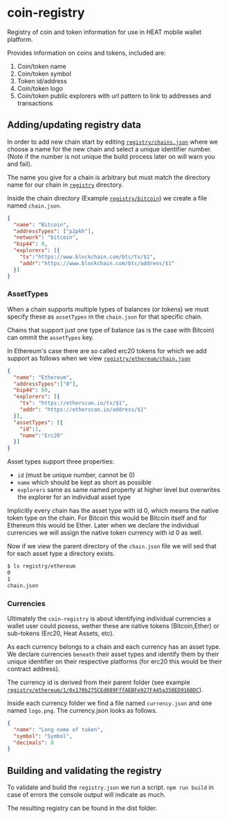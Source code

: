 # coin-registry
Registry of coin and token information for use in HEAT mobile wallet platform.

Provides information on coins and tokens, included are:

1. Coin/token name
2. Coin/token symbol
3. Token id/address
4. Coin/token logo
5. Coin/token public explorers with url pattern to link to addresses and transactions

## Adding/updating registry data
In order to add new chain start by editing [`registry/chains.json`](https://github.com/heatcrypto/coin-registry/blob/master/registry/chains.json) where we choose a name for the new chain and select a unique identifier number. (Note if the number is not unique the build process later on will warn you and fail).

The name you give for a chain is arbitrary but must match the directory name for our chain in [`registry`](https://github.com/heatcrypto/coin-registry/tree/master/registry) directory.

Inside the chain directory (Example [`registry/bitcoin`](https://github.com/heatcrypto/coin-registry/tree/master/registry/bitcoin)) we create a file named `chain.json`.

```json
{
  "name": "Bitcoin",
  "addressTypes": ["p2pkh"],
  "network": "bitcoin",
  "bip44": 0,
  "explorers": [{
    "tx":"https://www.blockchain.com/btc/tx/$1",
    "addr":"https://www.blockchain.com/btc/address/$1"
  }]
}
```

### AssetTypes
When a chain supports multiple types of balances (or tokens) we must specify these as `assetTypes` in the `chain.json` for that specific chain.

Chains that support just one type of balance (as is the case with Bitcoin) can ommit the `assetTypes` key.

In Ethereum's case there are so called erc20 tokens for which we add support as follows when we view [`registry/ethereum/chain.json`](https://github.com/heatcrypto/coin-registry/blob/master/registry/ethereum/chain.json)

```json
{
  "name": "Ethereum",
  "addressTypes":["0"],
  "bip44": 60,
  "explorers": [{
    "tx": "https://etherscan.io/tx/$1",
    "addr": "https://etherscan.io/address/$1"
  }],
  "assetTypes": [{
    "id":1,
    "name":"Erc20"
  }]
}
```

Asset types support three properties: 
- `id` (must be unique number, cannot be 0)
- `name` which should be kept as short as possible
- `explorers` same as same named property at higher level but overwrites the explorer for an individual asset type

Implicitly every chain has the asset type with id 0, which means the native token type on the chain. For Bitcoin this would be Bitcoin itself and for Ethereum this would be Ether. Later when we declare the individual currencies we will assign the native token currency with id 0 as well.

Now if we view the parent directory of the `chain.json` file we will sed that for each asset type a directory exists.

```bash
$ ls registry/ethereum
0
1
chain.json
```

### Currencies

Ultimately the `coin-registry` is about identifying individual currencies a wallet user could posess, wether these are native tokens (Bitcoin,Ether) or sub-tokens (Erc20, Heat Assets, etc).

As each currency belongs to a chain and each currency has an asset type. We declare currencies `beneath` their asset types and identify them by their unique identifier on their respective platforms (for erc20 this would be their contract address).

The currency id is derived from their parent folder (see example [`registry/ethereum/1/0x170b275CEd089FffAEBFe927F445a350ED9160DC`](https://github.com/heatcrypto/coin-registry/tree/master/coin-registry/ethereum/1/0x170b275CEd089FffAEBFe927F445a350ED9160DC)).

Inside each currency folder we find a file named `currency.json` and one named `logo.png`. The currency.json looks as follows.

```json
{
  "name": "Long name of token",
  "symbol": "Symbol",
  "decimals": 8
}
```

## Building and validating the registry
To validate and build the `registry.json` we run a script. `npm run build` in case of errors the console output will indicate as much.

The resulting registry can be found in the dist folder.


